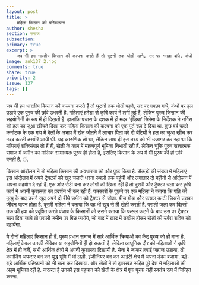 ```yaml
---
layout: post
title: >
    महिला किसान की परिकल्पना
author: shesha
section: समाज
subsection:
primary: true
excerpt: >
    जब भी हम भारतीय किसान की कल्पना करते हैं तो घुटनों तक धोती पहने, सर पर गमछा बांधे, कंधों पर हल उठाये एक पुरुष की छवि उभरती है. महिलाएं हमेशा से कृषि कार्य में लगी हुई हैं, लेकिन पुरुष किसान की सहयोगिनी के रूप में ही दिखती है.
image: ank137_2.jpg
comments: true
share: true
priority: 2
issue: 137
tags: []
---
```


जब भी हम भारतीय किसान की कल्पना करते हैं तो घुटनों तक धोती पहने, सर पर गमछा बांधे, कंधों पर हल उठाये एक पुरुष की छवि उभरती है. महिलाएं हमेशा से कृषि कार्य में लगी हुई हैं, लेकिन पुरुष किसान की सहयोगिनी के रूप में ही दिखती है. हालांकि पचास के दशक में ही मदर ‘इंडिया’ सिनेमा के निर्देशक ने नर्गिस को हल का जुआ खींचते दिखा कर महिला किसान की कल्पना को एक मूर्त रूप दे दिया था. कुछ वर्ष पहले कर्नाटक के एक गांव में बैलों के अभाव में खेत जोतने में लाचार पिता को दो बेटियों ने हल का जुआ खींच कर मदद करती तस्वीरें आयी थी. यह कारुणिक तो था, लेकिन साथ ही इस तथ्य को भी उजागर कर रहा था कि महिलाएं शक्त्सिंपन्न तो हैं ही, खेती के काम में महत्वपूर्ण भूमिका निभाती रही हैं. लेकिन चूंकि पुरुष सत्तात्मक समाज में जमीन का मालिक सामान्यतः पुरुष ही होता है, इसलिए किसान के रूप में भी पुरुष की ही छवि बनती है. ं.

किसान आंदोलन ने तो महिला किसान की अवधारणा को और पुष्ट किया है. सैकड़ों की संख्या में महिलाएं इस आंदोलन में अपने ट्रैक्टरों को खुद चलाते धरना स्थलों तक पहुंची और लगातार दो महीनों से आंदोलन में अपना सहयोग दे रही हैं. एक ओर रोटी बना कर लोगों को खिला रही हैं तो दूसरी और ट्रैक्टर चला कर कृषि कार्य में अपनी कुशलता का प्रदर्शन भी कर रही हैं. पत्रकारों के पूछने पर एक महिला ने बताया कि पति की मृत्यु के बाद उसने खुद अपने दो बीघे जमीन को ट्रैक्टर से जोता. बीज बोया और फसल काटी जिससे उसका जीवन यापन होता है. दूसरी महिला ने बताया कि वह भी खुद से ही खेती करती है. पराली जला कर दिल्ली तक की हवा को प्रदूषित करते पंजाब के किसानों को उसने बताया कि फसल कटने के बाद उस पर ट्रैक्टर चला दिया जाये तो पराली जमीन पर बिछ जायेंगे, जो बाद में खाद में तब्दील होकर खेतों की उर्वरा शक्ति को बढ़ायेंगा.

ये दोनों महिलाएं किसान ही हैं. पुरुष प्रधान समाज में सारे आर्थिक क्रियाओं का केंद्र पुरुष को ही माना है. महिलाएं केवल उनकी सेविका या सहयोगिनी ही हो सकती है. लेकिन आधुनिक दौर की महिलाओं ने कृषि क्षेत्र में ही नहीं, सभी आर्थिक क्षेत्रों में अपनी कुशलता दिखायी है. सेना में जाकर हवाई जहाज उड़ाया, तो कमांडिंग अफसर बन कर युद्ध भूमि में भी लड़ी. इंजीनियर बन कर आईटी क्षेत्र में अपना डंका बजाया. बड़े-बड़े आर्थिक प्रतिष्ठानों को भी चला कर दिखाया. और खेती में तो झारखंड सहित पूरे देश में महिलाओं की अहम भूमिका रही है. जरूरत है उनकी इस पहचान को खेती के क्षेत्र में एक पूरक नहीं स्वतंत्र रूप में चिन्हित करना.